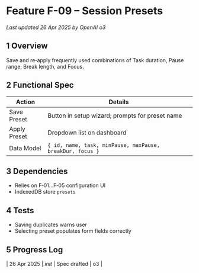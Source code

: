 # Feature F-09 – Session Presets
*Last updated 26 Apr 2025 by OpenAI o3*

## 1 Overview
Save and re‑apply frequently used combinations of Task duration, Pause range, Break length, and Focus.

## 2 Functional Spec
| Action | Details |
|--------|---------|
| Save Preset | Button in setup wizard; prompts for preset name |
| Apply Preset | Dropdown list on dashboard |
| Data Model | `{ id, name, task, minPause, maxPause, breakDur, focus }` |

## 3 Dependencies
- Relies on F‑01…F‑05 configuration UI
- IndexedDB store `presets`

## 4 Tests
- Saving duplicates warns user
- Selecting preset populates form fields correctly

## 5 Progress Log
| 26 Apr 2025 | *init* | Spec drafted | o3 |

